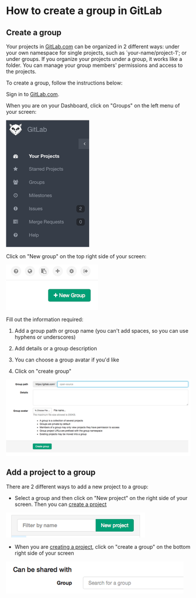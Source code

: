 # How to create a group in GitLab

## Create a group

Your projects in [GitLab.com](https://gitlab.com) can be organized in 2 different ways:
under your own namespace for single projects, such as ´your-name/project-1'; or under groups.
If you organize your projects under a group, it works like a folder. You can manage your group members' permissions and access to the projects.

To create a group, follow the instructions below:

Sign in to [GitLab.com](https://gitlab.com).

When you are on your Dashboard, click on "Groups" on the left menu of your screen:

![Go to groups](basicsimages/select-group2.png)

Click on "New group" on the top right side of your screen:

![New group](basicsimages/click-on-new-group.png)

Fill out the information required:

1. Add a group path or group name (you can't add spaces, so you can use hyphens or underscores)

1. Add details or a group description

1. You can choose a group avatar if you'd like

1. Click on "create group"

![Group information](basicsimages/group_info.png)

## Add a project to a group

There are 2 different ways to add a new project to a group:

* Select a group and then click on "New project" on the right side of your screen. Then you can [create a project](create-project.md)

![New project](basicsimages/new_project.png)

* When you are [creating a project](create-project.md), click on "create a group" on the bottom right side of your screen

![Create a group](basicsimages/create_group.png)
